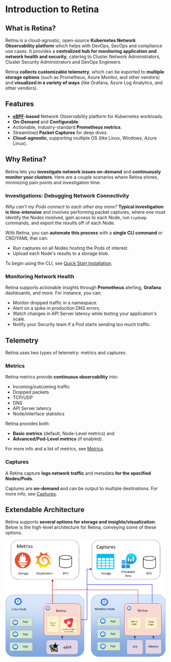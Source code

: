 # Introduction to Retina

## What is Retina?

Retina is a cloud-agnostic, open-source **Kubernetes Network Observability platform** which helps with DevOps, SecOps and compliance use cases.
It provides a **centralized hub for monitoring application and network health and security**, catering to Cluster Network Administrators, Cluster Security Administrators and DevOps Engineers.

Retina **collects customizable telemetry**, which can be exported to **multiple storage options** (such as Prometheus, Azure Monitor, and other vendors) and **visualized in a variety of ways** (like Grafana, Azure Log Analytics, and other vendors).

## Features

- **[eBPF](https://ebpf.io/what-is-ebpf#what-is-ebpf)-based** Network Observability platform for Kubernetes workloads.
- **On-Demand** and **Configurable**.
- Actionable, industry-standard **Prometheus metrics**.
- Streamlined **Packet Captures** for deep dives.
- **Cloud-agnostic**, supporting multiple OS (like Linux, Windows, Azure Linux).

## Why Retina?

Retina lets you **investigate network issues on-demand** and **continuously monitor your clusters**. Here are a couple scenarios where Retina shines, minimizing pain points and investigation time.

### Investigations: Debugging Network Connectivity

*Why can't my Pods connect to each other any more?* **Typical investigation is time-intensive** and involves performing packet captures, where one must identify the Nodes involved, gain access to each Node, run `tcpdump` commands, and export the results off of each Node.

With Retina, you can **automate this process** with a **single CLI command** or CRD/YAML that can:

- Run captures on all Nodes hosting the Pods of interest.
- Upload each Node's results to a storage blob.

To begin using the CLI, see [Quick Start Installation](./installation/cli.md).

### Monitoring Network Health

Retina supports actionable insights through **Prometheus** alerting, **Grafana** dashboards, and more. For instance, you can:

- Monitor dropped traffic in a namespace.
- Alert on a spike in production DNS errors.
- Watch changes in API Server latency while testing your application's scale.
- Notify your Security team if a Pod starts sending too much traffic.

## Telemetry

Retina uses two types of telemetry: metrics and captures.

### Metrics

Retina metrics provide **continuous observability** into:

- Incoming/outcoming traffic
- Dropped packets
- TCP/UDP
- DNS
- API Server latency
- Node/interface statistics

Retina provides both:

- **Basic metrics** (default, Node-Level metrics) and
- **Advanced/Pod-Level metrics** (if enabled).

For more info and a list of metrics, see [Metrics](metrics/modes.md).

### Captures

A Retina capture **logs network traffic** and metadata **for the specified Nodes/Pods**.

Captures are **on-demand** and can be output to multiple destinations. For more info, see [Captures](captures/readme.md).

## Extendable Architecture

Retina supports **several options for storage and insights/visualization**. Below is the high-level architecture for Retina, conveying some of these options.

![Overview of Retina](retina-components.png "Overview of Retina")
